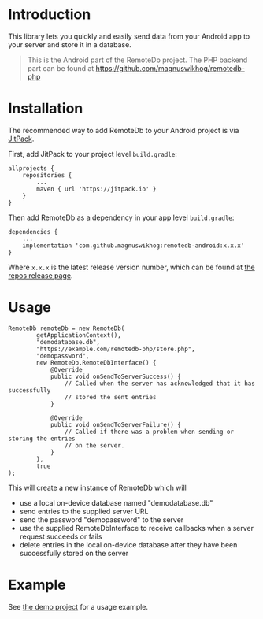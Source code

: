 # Introduction 

This library lets you quickly and easily send data from your Android app to your server and store it in a database.

> This is the Android part of the RemoteDb project. The PHP backend part can be found at https://github.com/magnuswikhog/remotedb-php




# Installation

The recommended way to add RemoteDb to your Android project is via [JitPack](http://jitpack.io).

First, add JitPack to your project level `build.gradle`:

    allprojects {
        repositories {
            ...
            maven { url 'https://jitpack.io' }
        }
    }

Then add RemoteDb as a dependency in your app level `build.gradle`:

    dependencies {
        ...
        implementation 'com.github.magnuswikhog:remotedb-android:x.x.x'
    }

Where `x.x.x` is the latest release version number, which can be found at [the repos release page](https://github.com/magnuswikhog/remotedb-android/releases).



# Usage

    RemoteDb remoteDb = new RemoteDb(
            getApplicationContext(),
            "demodatabase.db",
            "https://example.com/remotedb-php/store.php",
            "demopassword",
            new RemoteDb.RemoteDbInterface() {
                @Override
                public void onSendToServerSuccess() {
                    // Called when the server has acknowledged that it has successfully
                    // stored the sent entries
                }

                @Override
                public void onSendToServerFailure() {
                    // Called if there was a problem when sending or storing the entries
                    // on the server.
                }
            },
            true
    );

This will create a new instance of RemoteDb which will

* use a local on-device database named "demodatabase.db"
* send entries to the supplied server URL
* send the password "demopassword" to the server
* use the supplied RemoteDbInterface to receive callbacks when a server request succeeds or fails
* delete entries in the local on-device database after they have been successfully stored on the server


# Example

See [the demo project](https://github.com/magnuswikhog/remotedb-android/blob/master/demo/src/main/java/com/magnuswikhog/remotedbproject/MainActivity.java) for a usage example.
